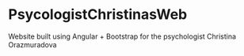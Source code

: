 # PsycologistChristinasWeb
Website built using Angular + Bootstrap for the psychologist Christina Orazmuradova
